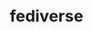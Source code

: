 ---
layout: redirect
title: fediverse
readable: Fediverse
link: https://social.horrific.dev/james
name: "james@social.horrific.dev"
verb: federate
---